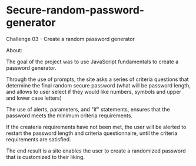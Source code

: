 # Secure-random-password-generator

Challenge 03 - Create a random password generator

About: 

The goal of the project was to use JavaScript fundamentals to create a password generator. 

Through the use of prompts, the site asks a series of criteria questions that determine the final random secure password 
(what will be password length, and allows to user select if they would like numbers, symbols and upper and lower case letters)

The use of alerts, parameters, and "if" statements, ensures that the password meets the minimum criteria requirements.

If the createria requirements have not been met, the user will be alerted to
restart the password length and criteria questionnaire, until the criteria requirements are satisfied.

The end result is a site enables the user to create a randomized password that is customized to their liking.
